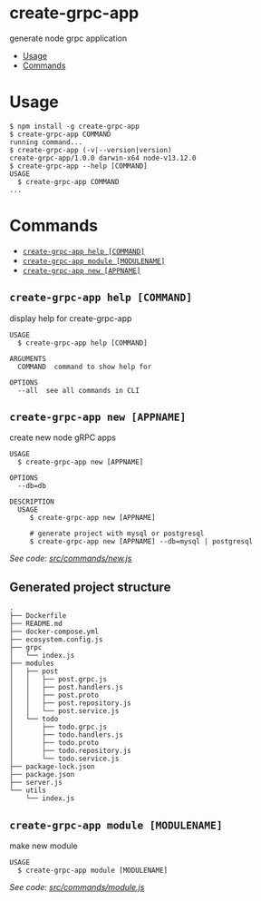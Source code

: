 create-grpc-app
===============

generate node grpc application

<!-- toc -->
* [Usage](#usage)
* [Commands](#commands)
<!-- tocstop -->
# Usage
<!-- usage -->
```sh-session
$ npm install -g create-grpc-app
$ create-grpc-app COMMAND
running command...
$ create-grpc-app (-v|--version|version)
create-grpc-app/1.0.0 darwin-x64 node-v13.12.0
$ create-grpc-app --help [COMMAND]
USAGE
  $ create-grpc-app COMMAND
...
```
<!-- usagestop -->
# Commands
<!-- commands -->
* [`create-grpc-app help [COMMAND]`](#create-grpc-app-help-command)
* [`create-grpc-app module [MODULENAME]`](#create-grpc-app-module-modulename)
* [`create-grpc-app new [APPNAME]`](#create-grpc-app-new-appname)

## `create-grpc-app help [COMMAND]`

display help for create-grpc-app

```
USAGE
  $ create-grpc-app help [COMMAND]

ARGUMENTS
  COMMAND  command to show help for

OPTIONS
  --all  see all commands in CLI
```

## `create-grpc-app new [APPNAME]`

create new node gRPC apps

```
USAGE
  $ create-grpc-app new [APPNAME]

OPTIONS
  --db=db

DESCRIPTION
  USAGE
     $ create-grpc-app new [APPNAME]

     # generate project with mysql or postgresql
     $ create-grpc-app new [APPNAME] --db=mysql | postgresql
```

_See code: [src/commands/new.js](https://github.com/phucngome/create-grpc-app/blob/v1.0.0/src/commands/new.js)_

## Generated project structure
```
.
├── Dockerfile
├── README.md
├── docker-compose.yml
├── ecosystem.config.js
├── grpc
│   └── index.js
├── modules
│   ├── post
│   │   ├── post.grpc.js
│   │   ├── post.handlers.js
│   │   ├── post.proto
│   │   ├── post.repository.js
│   │   └── post.service.js
│   └── todo
│       ├── todo.grpc.js
│       ├── todo.handlers.js
│       ├── todo.proto
│       ├── todo.repository.js
│       └── todo.service.js
├── package-lock.json
├── package.json
├── server.js
└── utils
    └── index.js
```


<!-- commandsstop -->

## `create-grpc-app module [MODULENAME]`

make new module

```
USAGE
  $ create-grpc-app module [MODULENAME]
```

_See code: [src/commands/module.js](https://github.com/phucngome/create-grpc-app/blob/v1.0.0/src/commands/module.js)_

